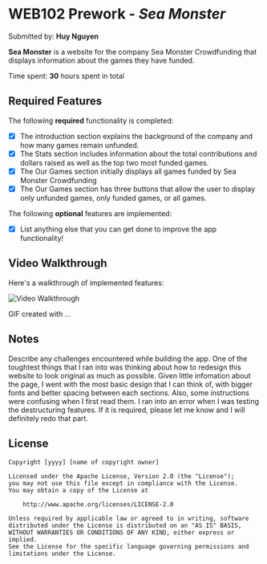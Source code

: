 # WEB102 Prework - *Sea Monster*

Submitted by: **Huy Nguyen**

**Sea Monster** is a website for the company Sea Monster Crowdfunding that displays information about the games they have funded.

Time spent: **30** hours spent in total

## Required Features

The following **required** functionality is completed:

* [x] The introduction section explains the background of the company and how many games remain unfunded.
* [x] The Stats section includes information about the total contributions and dollars raised as well as the top two most funded games.
* [x] The Our Games section initially displays all games funded by Sea Monster Crowdfunding
* [x] The Our Games section has three buttons that allow the user to display only unfunded games, only funded games, or all games.

The following **optional** features are implemented:

* [x] List anything else that you can get done to improve the app functionality!

## Video Walkthrough

Here's a walkthrough of implemented features:

<img src='https://www.loom.com/share/d109a7ae4d89472d9734ec9350edd3d1?sid=ae9146d7-4b7b-455d-a702-e52abb9c5fd8' title='Video Walkthrough' width='' alt='Video Walkthrough' />

<!-- Replace this with whatever GIF tool you used! -->
GIF created with ...  
<!-- Recommended tools:
[Kap](https://getkap.co/) for macOS
[ScreenToGif](https://www.screentogif.com/) for Windows
[peek](https://github.com/phw/peek) for Linux. -->

## Notes

Describe any challenges encountered while building the app.
One of the toughtest things that I ran into was thinking about how to redesign this website to look original as much as possible. Given little infomation about the page, I went with the most basic design that I can think of, with bigger fonts and better spacing between each sections. Also, some instructions were confusing when I first read them. I ran into an error when I was testing the destructuring features. If it is required, please let me know and I will definitely redo that part. 

## License

    Copyright [yyyy] [name of copyright owner]

    Licensed under the Apache License, Version 2.0 (the "License");
    you may not use this file except in compliance with the License.
    You may obtain a copy of the License at

        http://www.apache.org/licenses/LICENSE-2.0

    Unless required by applicable law or agreed to in writing, software
    distributed under the License is distributed on an "AS IS" BASIS,
    WITHOUT WARRANTIES OR CONDITIONS OF ANY KIND, either express or implied.
    See the License for the specific language governing permissions and
    limitations under the License.
